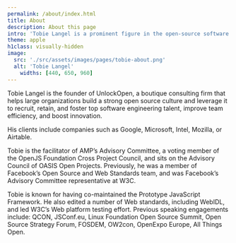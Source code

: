 ```yaml
---
permalink: /about/index.html
title: About
description: About this page
intro: 'Tobie Langel is a prominent figure in the open-source software community, known for his work on web development and open standards. He is the founder of UnlockOpen.'
theme: apple
h1class: visually-hidden
image:
  src: './src/assets/images/pages/tobie-about.png'
  alt: 'Tobie Langel'
	widths: [440, 650, 960]
---
```


Tobie Langel is the founder of UnlockOpen, a boutique consulting firm that helps large organizations build a strong open source culture and leverage it to recruit, retain, and foster top software engineering talent, improve team efficiency, and boost innovation.

His clients include companies such as Google, Microsoft, Intel, Mozilla, or Airtable.

Tobie is the facilitator of AMP’s Advisory Committee, a voting member of the OpenJS Foundation Cross Project Council, and sits on the Advisory Council of OASIS Open Projects.
Previously, he was a member of Facebook’s Open Source and Web Standards team, and was Facebook’s Advisory Committee representative at W3C.

Tobie is known for having co-maintained the Prototype JavaScript Framework. He also edited a number of Web standards, including WebIDL, and led W3C’s Web platform testing effort.
Previous speaking engagements include: QCON, JSConf.eu, Linux Foundation Open Source Summit, Open Source Strategy Forum, FOSDEM, OW2con, OpenExpo Europe, All Things Open.
